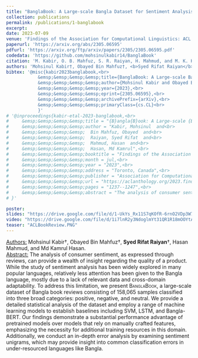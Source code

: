 ```yaml
---
title: "BanglaBook: A Large-scale Bangla Dataset for Sentiment Analysis from Book Reviews"
collection: publications
permalink: /publications/1-banglabook
excerpt: 
date: 2023-07-09
venue: 'Findings of the Association for Computational Linguistics: ACL 2023'
paperurl: 'https://arxiv.org/abs/2305.06595'
pdfurl: 'https://arxiv.org/ftp/arxiv/papers/2305/2305.06595.pdf'
codedata: 'https://github.com/mohsinulkabir14/BanglaBook'
citation: 'M. Kabir, O. B. Mahfuz, S. R. Raiyan, H. Mahmud, and M. K. Hasan, “BanglaBook: A Large-scale Bangla Dataset for Sentiment Analysis from Book Reviews,” arXiv preprint arXiv:2305.06595, 2023.'
authors: 'Mohsinul Kabir†, Obayed Bin Mahfuz†, <b>Syed Rifat Raiyan</b>†, Hasan Mahmud, and Md Kamrul Hasan.'
bibtex: '@misc{kabir2023banglabook,<br>
            &emsp;&emsp;&emsp;&emsp;title={BanglaBook: A Large-scale Bangla Dataset for Sentiment Analysis from Book Reviews},<br>
            &emsp;&emsp;&emsp;&emsp;author={Mohsinul Kabir and Obayed Bin Mahfuz and Syed Rifat Raiyan and Hasan Mahmud and Md Kamrul Hasan},<br>
            &emsp;&emsp;&emsp;&emsp;year={2023},<br>
            &emsp;&emsp;&emsp;&emsp;eprint={2305.06595},<br>
            &emsp;&emsp;&emsp;&emsp;archivePrefix={arXiv},<br>
            &emsp;&emsp;&emsp;&emsp;primaryClass={cs.CL}<br>
            }'
# '@inproceedings{kabir-etal-2023-banglabook,<br>
#     &emsp;&emsp;&emsp;&emsp;title = "{B}angla{B}ook: A Large-scale {B}angla Dataset for Sentiment Analysis from Book Reviews",<br>
#     &emsp;&emsp;&emsp;&emsp;author = "Kabir, Mohsinul  and<br>
#     &emsp;&emsp;&emsp;&emsp;  Bin Mahfuz, Obayed  and<br>
#     &emsp;&emsp;&emsp;&emsp;  Raiyan, Syed Rifat  and<br>
#     &emsp;&emsp;&emsp;&emsp;  Mahmud, Hasan  and<br>
#     &emsp;&emsp;&emsp;&emsp;  Hasan, Md Kamrul",<br>
#     &emsp;&emsp;&emsp;&emsp;booktitle = "Findings of the Association for Computational Linguistics: ACL 2023",<br>
#     &emsp;&emsp;&emsp;&emsp;month = jul,<br>
#     &emsp;&emsp;&emsp;&emsp;year = "2023",<br>
#     &emsp;&emsp;&emsp;&emsp;address = "Toronto, Canada",<br>
#     &emsp;&emsp;&emsp;&emsp;publisher = "Association for Computational Linguistics",<br>
#     &emsp;&emsp;&emsp;&emsp;url = "https://aclanthology.org/2023.findings-acl.80",<br>
#     &emsp;&emsp;&emsp;&emsp;pages = "1237--1247",<br>
#     &emsp;&emsp;&emsp;&emsp;abstract = "The analysis of consumer sentiment, as expressed through reviews, can provide a wealth of insight regarding the quality of a product. While the study of sentiment analysis has been widely explored in many popular languages, relatively less attention has been given to the Bangla language, mostly due to a lack of relevant data and cross-domain adaptability. To address this limitation, we present BanglaBook, a large-scale dataset of Bangla book reviews consisting of 158,065 samples classified into three broad categories: positive, negative, and neutral. We provide a detailed statistical analysis of the dataset and employ a range of machine learning models to establish baselines including SVM, LSTM, and Bangla-BERT. Our findings demonstrate a substantial performance advantage of pre-trained models over models that rely on manually crafted features, emphasizing the necessity for additional training resources in this domain. Additionally, we conduct an in-depth error analysis by examining sentiment unigrams, which may provide insight into common classification errors in under-resourced languages like Bangla. Our codes and data are publicly available at https://github.com/mohsinulkabir14/BanglaBook.",<br>
# }'

poster: 
slides: "https://drive.google.com/file/d/1-UkYs_Rx11S7qKOfR-6rnO2VDp3W78vQ/view?usp=sharing"
video: "https://drive.google.com/file/d/1i7lnR2y3NdoglmYt31QR1R18mOOYtA76/view?usp=sharing"
teaser: "ACLBookReview.PNG"
---
```

<u>Authors:</u> Mohsinul Kabir†, Obayed Bin Mahfuz†, **Syed Rifat Raiyan**†, Hasan Mahmud, and Md Kamrul Hasan.
<br>
<u>Abstract:</u> The analysis of consumer sentiment, as expressed through reviews, can provide a wealth
of insight regarding the quality of a product. While the study of sentiment analysis
has been widely explored in many popular
languages, relatively less attention has been
given to the Bangla language, mostly due
to a lack of relevant data and cross-domain
adaptability. To address this limitation, we
present <span style="font-variant:small-caps;">BanglaBook</span>, a large-scale dataset
of Bangla book reviews consisting of 158,065
samples classified into three broad categories:
positive, negative, and neutral. We provide a
detailed statistical analysis of the dataset and
employ a range of machine learning models
to establish baselines including SVM, LSTM,
and Bangla-BERT. Our findings demonstrate
a substantial performance advantage of pretrained models over models that rely on manually crafted features, emphasizing the necessity for additional training resources in this domain. Additionally, we conduct an in-depth
error analysis by examining sentiment unigrams, which may provide insight into common classification errors in under-resourced
languages like Bangla.
<br>
<!-- [[PDF]](https://arxiv.org/ftp/arxiv/papers/2305/2305.06595.pdf) [[Code/Data]](https://github.com/mohsinulkabir14/BanglaBook) -->